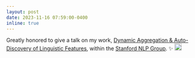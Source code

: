 ```yaml
---
layout: post
date: 2023-11-16 07:59:00-0400
inline: true
---
```


Greatly honored to give a talk on my work, [Dynamic Aggregation & Auto-Discovery of Linguistic Features](assets/pdf/Stanford_NLP_Talk.pdf), within the [Stanford NLP Group](https://nlp.stanford.edu/). :sparkles:  <img src="https://github.com/liuyanchen1015/liuyanchen1015.github.io/assets/43295960/5a3cf578-f7e4-4a6e-9a04-f0922c5e70d1" alt="drawing" width="19"/> 
